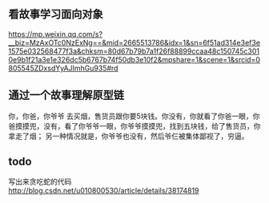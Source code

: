 ## 看故事学习面向对象
https://mp.weixin.qq.com/s?__biz=MzAxOTc0NzExNg==&mid=2665513786&idx=1&sn=6f51ad314e3ef3e1575e032568477f3a&chksm=80d67b79b7a1f26f88899ccaa48c150745c3010e9b1f21a3e1e326dc5b6767b74f50db3e10f2&mpshare=1&scene=1&srcid=0805545ZDxsdYyAJImhGu935#rd

## 通过一个故事理解原型链
你，你爸，你爷爷 去买烟，售货员跟你要5块钱。你没有，你就看了你爸一眼，你爸摸摸兜，没有，看了你爷爷一眼，你爷爷摸摸兜，找到五块钱，给了售货员，你拿走了烟；
另一种情况就是，你爷爷也没有，然后爷仨被集体鄙视了，穷逼。

## todo
写出来贪吃蛇的代码
http://blog.csdn.net/u010800530/article/details/38174819
